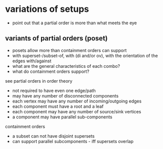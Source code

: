
# variations of setups
- point out that a partial order is more than what meets the eye

<!-- ======================================================================= -->
## variants of partial orders (poset)

* posets allow more than containment orders can support
* with superset-/subset-of, with (di and/or ov),
  with the orientation of the edges with/against
* what are the general characteristics of each combo?
* what do containment orders support?

see partial orders in order theory

* not required to have even one edge/path
* may have any number of disconnected components
* each vertex may have any number of incoming/outgoing edges
* each component must have a root and a leaf
* each component may have any number of source/sink vertices
* a component may have parallel sub-components

containment orders

* a subset can not have disjoint supersets
* can support parallel subcomponents - iff supersets overlap
